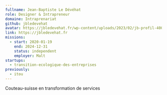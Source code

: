 ```yaml
---
fullname: Jean-Baptiste Le Dévéhat
role: Designer & Intrapreneur
domaine: Intraprenariat
github: jbledevehat
avatar: https://jbledevehat.fr/wp-content/uploads/2023/02/jb-profil-400x400-1.jpg
link: https://jbledevehat.fr
missions: 
  - start: 2020-01-19 
    end: 2024-12-31 
    status: independent
    employer: Malt
startups: 
  - transition-ecologique-des-entreprises
previously:
  - itou
---
```

Couteau-suisse en transformation de services
